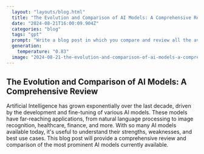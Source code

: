 ```yaml
---
  layout: "layouts/blog.html"
  title: "The Evolution and Comparison of AI Models: A Comprehensive Review"
  date: "2024-08-21T16:00:09.904Z"
  categories: "blog"
  tags: "gpt"
  prompt: "Write a blog post in which you compare and review all the available AI models"
  generation: 
    temperature: "0.83"
  image: "2024-08-21-the-evolution-and-comparison-of-ai-models-a-comprehensive-review.webp"
---
```

## The Evolution and Comparison of AI Models: A Comprehensive Review

Artificial Intelligence has grown exponentially over the last decade, driven by the development and fine-tuning of various AI models. These models have far-reaching applications, from natural language processing to image recognition, healthcare, finance, and more. With so many AI models available today, it's useful to understand their strengths, weaknesses, and best use cases. This blog post will provide a comprehensive review and comparison of the most prominent AI models currently available.
